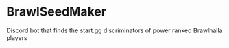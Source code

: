 # BrawlSeedMaker
Discord bot that finds the start.gg discriminators of power ranked Brawlhalla players
